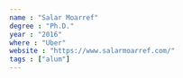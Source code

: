 ```yaml
---
name : "Salar Moarref"
degree : "Ph.D."
year : "2016"
where : "Uber"
website : "https://www.salarmoarref.com/"
tags : ["alum"]
---
```

